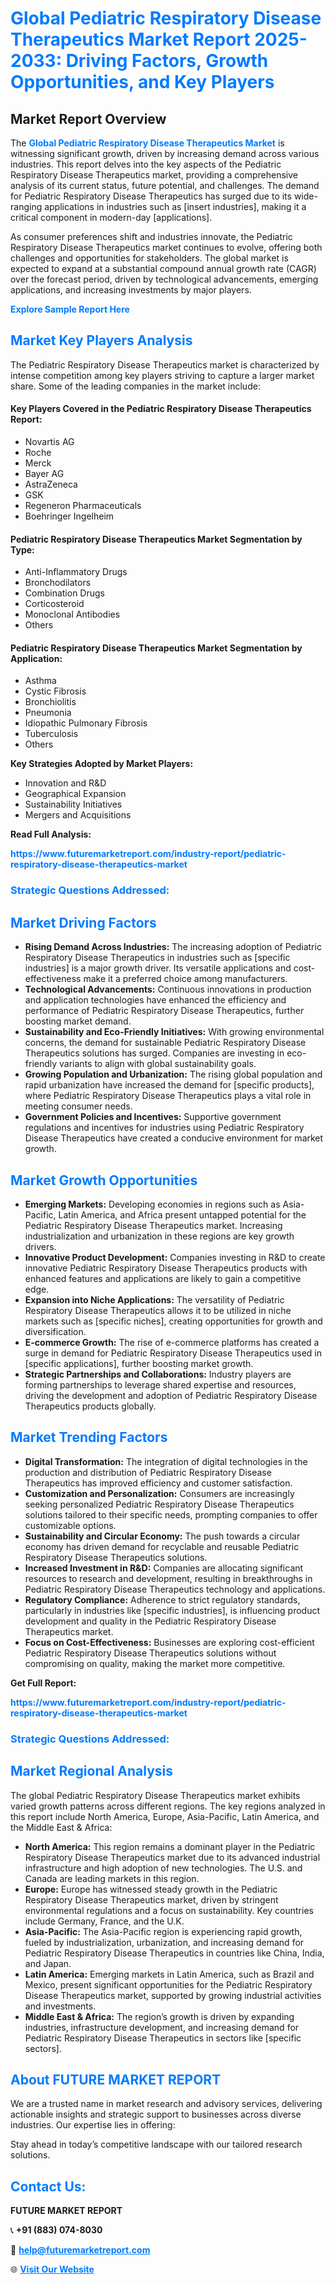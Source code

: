 <h1 style="color: #007BFF;">Global Pediatric Respiratory Disease Therapeutics Market Report 2025-2033: Driving Factors, Growth Opportunities, and Key Players</h1>

<section id="overview">
<h2>Market Report Overview</h2>
<p>The <a href="https://www.futuremarketreport.com/industry-report/pediatric-respiratory-disease-therapeutics-market" style="color: #007BFF; text-decoration: none;"><strong>Global Pediatric Respiratory Disease Therapeutics Market</strong></a> is witnessing significant growth, driven by increasing demand across various industries. This report delves into the key aspects of the Pediatric Respiratory Disease Therapeutics market, providing a comprehensive analysis of its current status, future potential, and challenges. The demand for Pediatric Respiratory Disease Therapeutics has surged due to its wide-ranging applications in industries such as [insert industries], making it a critical component in modern-day [applications].</p>
<p>As consumer preferences shift and industries innovate, the Pediatric Respiratory Disease Therapeutics market continues to evolve, offering both challenges and opportunities for stakeholders. The global market is expected to expand at a substantial compound annual growth rate (CAGR) over the forecast period, driven by technological advancements, emerging applications, and increasing investments by major players.</p>
</section>

<section id="overview">
<p><a href="https://www.futuremarketreport.com/request-sample/reportId=77578" style="color: #007BFF; text-decoration: none;"><strong>Explore Sample Report Here</strong></a></p>
</section>

<section id="key-players">
<h2 style="color: #007BFF;">Market Key Players Analysis</h2>
<p>The Pediatric Respiratory Disease Therapeutics market is characterized by intense competition among key players striving to capture a larger market share. Some of the leading companies in the market include:</p>
<h4>Key Players Covered in the Pediatric Respiratory Disease Therapeutics Report:</h4>
<ul><li>Novartis AG</li><li>Roche</li><li>Merck</li><li>Bayer AG</li><li>AstraZeneca</li><li>GSK</li><li>Regeneron Pharmaceuticals</li><li>Boehringer Ingelheim</li></ul>
<h4>Pediatric Respiratory Disease Therapeutics Market Segmentation by Type:</h4>
<ul><li>Anti-Inflammatory Drugs</li><li>Bronchodilators</li><li>Combination Drugs</li><li>Corticosteroid</li><li>Monoclonal Antibodies</li><li>Others</li></ul>

<h4>Pediatric Respiratory Disease Therapeutics Market Segmentation by Application:</h4>
<ul><li>Asthma</li><li>Cystic Fibrosis</li><li>Bronchiolitis</li><li>Pneumonia</li><li>Idiopathic Pulmonary Fibrosis</li><li>Tuberculosis</li><li>Others</li></ul>
<p><strong>Key Strategies Adopted by Market Players:</strong></p>
<ul>
<li>Innovation and R&D</li>
<li>Geographical Expansion</li>
<li>Sustainability Initiatives</li>
<li>Mergers and Acquisitions</li>
</ul>
</section>

<section>
<p><strong>Read Full Analysis: </strong></p><a href="https://www.futuremarketreport.com/industry-report/pediatric-respiratory-disease-therapeutics-market" style="color: #007BFF; text-decoration: none;"><strong>https://www.futuremarketreport.com/industry-report/pediatric-respiratory-disease-therapeutics-market</strong></a>
<h3 style="color: #007BFF;">Strategic Questions Addressed:</h3>
</section>

<section id="driving-factors">
<h2 style="color: #007BFF;">Market Driving Factors</h2>
<ul>
<li><strong>Rising Demand Across Industries:</strong> The increasing adoption of Pediatric Respiratory Disease Therapeutics in industries such as [specific industries] is a major growth driver. Its versatile applications and cost-effectiveness make it a preferred choice among manufacturers.</li>
<li><strong>Technological Advancements:</strong> Continuous innovations in production and application technologies have enhanced the efficiency and performance of Pediatric Respiratory Disease Therapeutics, further boosting market demand.</li>
<li><strong>Sustainability and Eco-Friendly Initiatives:</strong> With growing environmental concerns, the demand for sustainable Pediatric Respiratory Disease Therapeutics solutions has surged. Companies are investing in eco-friendly variants to align with global sustainability goals.</li>
<li><strong>Growing Population and Urbanization:</strong> The rising global population and rapid urbanization have increased the demand for [specific products], where Pediatric Respiratory Disease Therapeutics plays a vital role in meeting consumer needs.</li>
<li><strong>Government Policies and Incentives:</strong> Supportive government regulations and incentives for industries using Pediatric Respiratory Disease Therapeutics have created a conducive environment for market growth.</li>
</ul>
</section>

<section id="growth-opportunities">
<h2 style="color: #007BFF;">Market Growth Opportunities</h2>
<ul>
<li><strong>Emerging Markets:</strong> Developing economies in regions such as Asia-Pacific, Latin America, and Africa present untapped potential for the Pediatric Respiratory Disease Therapeutics market. Increasing industrialization and urbanization in these regions are key growth drivers.</li>
<li><strong>Innovative Product Development:</strong> Companies investing in R&D to create innovative Pediatric Respiratory Disease Therapeutics products with enhanced features and applications are likely to gain a competitive edge.</li>
<li><strong>Expansion into Niche Applications:</strong> The versatility of Pediatric Respiratory Disease Therapeutics allows it to be utilized in niche markets such as [specific niches], creating opportunities for growth and diversification.</li>
<li><strong>E-commerce Growth:</strong> The rise of e-commerce platforms has created a surge in demand for Pediatric Respiratory Disease Therapeutics used in [specific applications], further boosting market growth.</li>
<li><strong>Strategic Partnerships and Collaborations:</strong> Industry players are forming partnerships to leverage shared expertise and resources, driving the development and adoption of Pediatric Respiratory Disease Therapeutics products globally.</li>
</ul>
</section>

<section id="trending-factors">
<h2 style="color: #007BFF;">Market Trending Factors</h2>
<ul>
<li><strong>Digital Transformation:</strong> The integration of digital technologies in the production and distribution of Pediatric Respiratory Disease Therapeutics has improved efficiency and customer satisfaction.</li>
<li><strong>Customization and Personalization:</strong> Consumers are increasingly seeking personalized Pediatric Respiratory Disease Therapeutics solutions tailored to their specific needs, prompting companies to offer customizable options.</li>
<li><strong>Sustainability and Circular Economy:</strong> The push towards a circular economy has driven demand for recyclable and reusable Pediatric Respiratory Disease Therapeutics solutions.</li>
<li><strong>Increased Investment in R&D:</strong> Companies are allocating significant resources to research and development, resulting in breakthroughs in Pediatric Respiratory Disease Therapeutics technology and applications.</li>
<li><strong>Regulatory Compliance:</strong> Adherence to strict regulatory standards, particularly in industries like [specific industries], is influencing product development and quality in the Pediatric Respiratory Disease Therapeutics market.</li>
<li><strong>Focus on Cost-Effectiveness:</strong> Businesses are exploring cost-efficient Pediatric Respiratory Disease Therapeutics solutions without compromising on quality, making the market more competitive.</li>
</ul>
</section>

<section>
<p><strong>Get Full Report: </strong></p><a href="https://www.futuremarketreport.com/industry-report/pediatric-respiratory-disease-therapeutics-market" style="color: #007BFF; text-decoration: none;"><strong>https://www.futuremarketreport.com/industry-report/pediatric-respiratory-disease-therapeutics-market</strong></a>
<h3 style="color: #007BFF;">Strategic Questions Addressed:</h3>
</section>


<section id="regional-analysis">
<h2 style="color: #007BFF;">Market Regional Analysis</h2>
<p>The global Pediatric Respiratory Disease Therapeutics market exhibits varied growth patterns across different regions. The key regions analyzed in this report include North America, Europe, Asia-Pacific, Latin America, and the Middle East & Africa:</p>
<ul>
<li><strong>North America:</strong> This region remains a dominant player in the Pediatric Respiratory Disease Therapeutics market due to its advanced industrial infrastructure and high adoption of new technologies. The U.S. and Canada are leading markets in this region.</li>
<li><strong>Europe:</strong> Europe has witnessed steady growth in the Pediatric Respiratory Disease Therapeutics market, driven by stringent environmental regulations and a focus on sustainability. Key countries include Germany, France, and the U.K.</li>
<li><strong>Asia-Pacific:</strong> The Asia-Pacific region is experiencing rapid growth, fueled by industrialization, urbanization, and increasing demand for Pediatric Respiratory Disease Therapeutics in countries like China, India, and Japan.</li>
<li><strong>Latin America:</strong> Emerging markets in Latin America, such as Brazil and Mexico, present significant opportunities for the Pediatric Respiratory Disease Therapeutics market, supported by growing industrial activities and investments.</li>
<li><strong>Middle East & Africa:</strong> The region’s growth is driven by expanding industries, infrastructure development, and increasing demand for Pediatric Respiratory Disease Therapeutics in sectors like [specific sectors].</li>
</ul>
</section>

<footer>
<h2 style="color: #007BFF;">About FUTURE MARKET REPORT</h2>
<p>We are a trusted name in market research and advisory services, delivering actionable insights and strategic support to businesses across diverse industries. Our expertise lies in offering:</p>

<p>Stay ahead in today’s competitive landscape with our tailored research solutions.</p>

<h2 style="color: #007BFF;">Contact Us:</h2>
<p><strong>FUTURE MARKET REPORT</strong></p>
<p>📞 <strong>+91 (883) 074-8030</strong></p>
<p>📧 <strong><a href="mailto:help@futuremarketreport.com" style="color: #007BFF;">help@futuremarketreport.com</a></strong></p>
<p>🌐 <strong><a href="https://www.futuremarketreport.com/" style="color: #007BFF;">Visit Our Website</a></strong></p>
</footer>